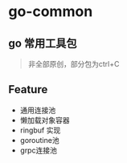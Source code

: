# go-common


## go 常用工具包

> 非全部原创，部分包为ctrl+C

## Feature

- 通用连接池
- 懒加载对象容器
- ringbuf 实现
- goroutine池
- grpc连接池 